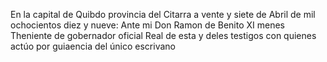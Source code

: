 En la capital de Quibdo provincia del Citarra a vente y siete de Abril de mil ochocientos diez y nueve: Ante mi Don Ramon de Benito XI menes Theniente de gobernador oficial Real de esta y deles testigos con quienes actúo por guiaencia del único escrivano